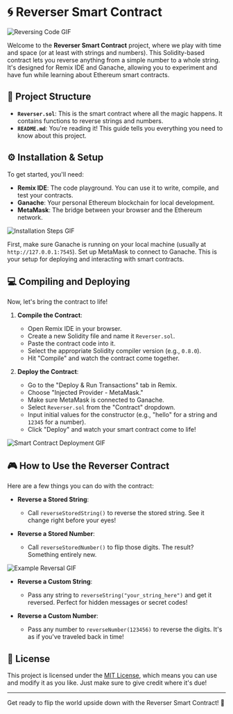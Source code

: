 # 🌀 Reverser Smart Contract

![Reversing Code GIF](insert_url_here)

Welcome to the **Reverser Smart Contract** project, where we play with time and space (or at least with strings and numbers). This Solidity-based contract lets you reverse anything from a simple number to a whole string. It's designed for Remix IDE and Ganache, allowing you to experiment and have fun while learning about Ethereum smart contracts.

## 🚀 Project Structure
- **`Reverser.sol`**: This is the smart contract where all the magic happens. It contains functions to reverse strings and numbers.
- **`README.md`**: You're reading it! This guide tells you everything you need to know about this project.

## ⚙️ Installation & Setup
To get started, you'll need:
- **Remix IDE**: The code playground. You can use it to write, compile, and test your contracts.
- **Ganache**: Your personal Ethereum blockchain for local development.
- **MetaMask**: The bridge between your browser and the Ethereum network.

![Installation Steps GIF](insert_url_here)

First, make sure Ganache is running on your local machine (usually at `http://127.0.0.1:7545`). Set up MetaMask to connect to Ganache. This is your setup for deploying and interacting with smart contracts.

## 💻 Compiling and Deploying
Now, let's bring the contract to life!

1. **Compile the Contract**:
   - Open Remix IDE in your browser.
   - Create a new Solidity file and name it `Reverser.sol`.
   - Paste the contract code into it.
   - Select the appropriate Solidity compiler version (e.g., `0.8.0`).
   - Hit "Compile" and watch the contract come together.

2. **Deploy the Contract**:
   - Go to the "Deploy & Run Transactions" tab in Remix.
   - Choose "Injected Provider - MetaMask."
   - Make sure MetaMask is connected to Ganache.
   - Select `Reverser.sol` from the "Contract" dropdown.
   - Input initial values for the constructor (e.g., "hello" for a string and `12345` for a number).
   - Click "Deploy" and watch your smart contract come to life!

![Smart Contract Deployment GIF](insert_url_here)

## 🎮 How to Use the Reverser Contract
Here are a few things you can do with the contract:

- **Reverse a Stored String**:
  - Call `reverseStoredString()` to reverse the stored string. See it change right before your eyes!

- **Reverse a Stored Number**:
  - Call `reverseStoredNumber()` to flip those digits. The result? Something entirely new.

![Example Reversal GIF](insert_url_here)

- **Reverse a Custom String**:
  - Pass any string to `reverseString("your_string_here")` and get it reversed. Perfect for hidden messages or secret codes!

- **Reverse a Custom Number**:
  - Pass any number to `reverseNumber(123456)` to reverse the digits. It's as if you've traveled back in time!

## 📜 License
This project is licensed under the [MIT License](https://opensource.org/licenses/MIT), which means you can use and modify it as you like. Just make sure to give credit where it's due!

---

Get ready to flip the world upside down with the Reverser Smart Contract! 🔄
